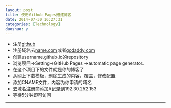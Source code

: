 ```yaml
---
layout: post
title: 使用Github Pages搭建博客
date: 2014-07-30 16:27:31
categories: [Technology]
duoshuo: y
---
```


 - 注册[github][1]
 - 注册域名去[name.com][2]或者[godaddy.com][3]
 - 创建username.github.io的repository
 - 浏览项目->Setting->GitHub Pages ->automatic page generator.
 - 在这个项目下的文件就是你的博客了
 - 从网上下载模板，删除生成的内容，覆盖，修改配置
 - 添加CNAME文件，内容为你申请的域名
 - 去域名注册商添加A记录到192.30.252.153
 - 等待5分钟即可访问

---
  [1]: https://github.com
  [2]: http://name.com
  [3]: http://godaddy.com
